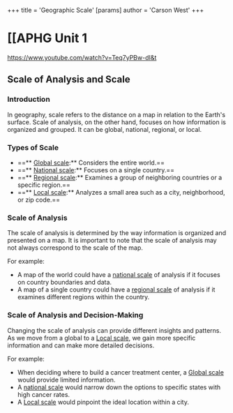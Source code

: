 +++
 title = 'Geographic Scale'
[params]
	author = 'Carson West'
+++
# [[APHG Unit 1
https://www.youtube.com/watch?v=Teq7yPBw-dI&t

## Scale of Analysis and Scale

### Introduction

In geography, scale refers to the distance on a map in relation to the Earth's surface. Scale of analysis, on the other hand, focuses on how information is organized and grouped. It can be global, national, regional, or local.

### Types of Scale

- ==** [Global scale](./../global-scale/):** Considers the entire world.==
- ==** [National scale](./../national-scale/):** Focuses on a single country.==
- ==** [Regional scale](./../regional-scale/):** Examines a group of neighboring countries or a specific region.==
- ==** [Local scale](./../local-scale/):** Analyzes a small area such as a city, neighborhood, or zip code.==

### Scale of Analysis

The scale of analysis is determined by the way information is organized and presented on a map. It is important to note that the scale of analysis may not always correspond to the scale of the map.

For example:

- A map of the world could have a [national scale](./../national-scale/) of analysis if it focuses on country boundaries and data.
- A map of a single country could have a [regional scale](./../regional-scale/) of analysis if it examines different regions within the country.

### Scale of Analysis and Decision-Making

Changing the scale of analysis can provide different insights and patterns. As we move from a global to a [Local scale](./../local-scale/), we gain more specific information and can make more detailed decisions.

For example:

- When deciding where to build a cancer treatment center, a [Global scale](./../global-scale/) would provide limited information.
- A [national scale](./../national-scale/) would narrow down the options to specific states with high cancer rates.
- A [Local scale](./../local-scale/) would pinpoint the ideal location within a city.